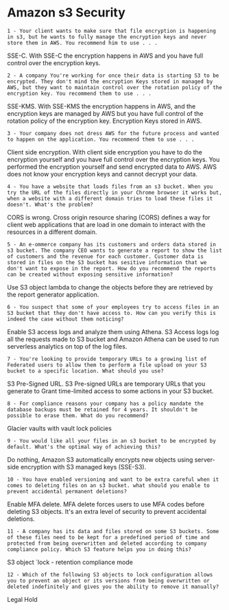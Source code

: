 # Amazon s3 Security

`1 - Your client wants to make sure that file encryption is happening in s3, but he wants to fully manage the encryption keys and never store them in AWS. You recommend him to use . . .`

SSE-C. With SSE-C the encryption happens in AWS and you have full control over the encryption keys.

`2 - A company You're working for once their data is starting S3 to be encrypted. They don't mind the encryption Keys stored in managed by AWS, but they want to maintain control over the rotation policy of the encryption key. You recommend them to use . . .`

SSE-KMS. With SSE-KMS the encryption happens in AWS, and the encryption keys are managed by AWS but you have full control of the rotation policy of the encryption key. Encryption Keys stored in AWS.

`3 - Your company does not dress AWS for the future process and wanted to happen on the application. You recommend them to use . . .`

Client side encryption. With client side encryption you have to do the encryption yourself and you have full control over the encryption keys. You performed the encryption yourself and send encrypted data to AWS. AWS does not know your encryption keys and cannot decrypt your data.

`4 - You have a website that loads files from an s3 bucket. When you try the URL of the files directly in your Chrome browser it works but, when a website with a different domain tries to load these files it doesn't. What's the problem?`

CORS is wrong. Cross origin resource sharing (CORS) defines a way for client web applications that are load in one domain to interact with the resources in a different domain.

`5 - An e-ommerce company has its customers and orders data stored in s3 bucket. The company CEO wants to generate a report to show the list of customers and the revenue for each customer. Customer data is stored in files on the S3 bucket has sesitive information that we don't want to expose in the report. How do you recommend the reports can be created without exposing sensitive information?`

Use S3 object lambda to change the objects before they are retrieved by the report generator application.

`6 - You suspect that some of your employees try to access files in an S3 bucket that they don't have access to. How can you verify this is indeed the case without them noticing?`

Enable S3 access logs and analyze them using Athena. S3 Access logs log all the requests made to S3 bucket and Amazon Athena can be used to run serverless analytics on top of the log files.

`7 - You're looking to provide temporary URLs to a growing list of Federated users to allow them to perform a file upload on your S3 bucket to a specific location. What should you use?`

S3 Pre-Signed URL. S3 Pre-signed URLs are temporary URLs that you generate to Grant time-limited access to some actions in your S3 bucket.

`8 - For compliance reasons your company has a policy mandate the database backups must be retained for 4 years. It shouldn't be possible to erase them. What do you recommend?`

Glacier vaults with vault lock policies

`9 - You would like all your files in an s3 bucket to be encrypted by default. What's the optimal way of achieving this?`

Do nothing, Amazon S3 automatically encrypts new objects using server-side encryption with S3 managed keys (SSE-S3).

`10 - You have enabled versioning and want to be extra careful when it comes to deleting files on an s3 bucket. what should you enable to prevent accidental permanent deletions?`

Enable MFA delete. MFA delete forces users to use MFA codes before deleting S3 objects. It's an extra level of security to prevent accidental deletions.

`11 - A company has its data and files stored on some S3 buckets. Some of these files need to be kept for a predefined period of time and protected from being overwritten and deleted according to company compliance policy. Which S3 feature helps you in doing this?`

S3 object `lock - retention compliance mode

`12 - Which of the following S3 objects to lock configuration allows you to prevent an object or its versions from being overwritten or deleted indefinitely and gives you the ability to remove it manually?`

Legal Hold
